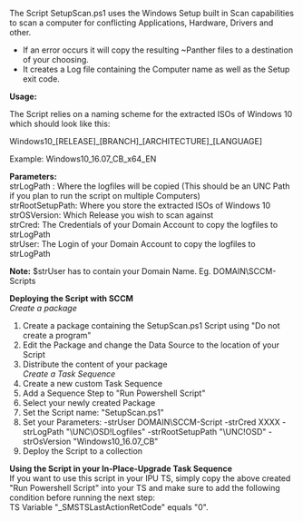 The Script SetupScan.ps1 uses the Windows Setup built in Scan capabilities to scan a computer for conflicting Applications, Hardware, Drivers and other.

- If an error occurs it will copy the resulting \~Panther files to a destination of your choosing.
- It creates a Log file containing the Computer name as well as the Setup exit code.

**Usage:**

The Script relies on a naming scheme for the extracted ISOs of Windows 10 which should look like this:

Windows10_[RELEASE]\_[BRANCH]\_[ARCHITECTURE]\_[LANGUAGE]

Example: Windows10_16.07_CB_x64_EN

**Parameters:**  
strLogPath : Where the logfiles will be copied (This should be an UNC Path if you plan to run the script on multiple Computers)  
strRootSetupPath: Where you store the extracted ISOs of Windows 10  
strOSVersion: Which Release you wish to scan against  
strCred: The Credentials of your Domain Account to copy the logfiles to strLogPath  
strUser: The Login of your Domain Account to copy the logfiles to strLogPath  

**Note:** $strUser has to contain your Domain Name. Eg. DOMAIN\SCCM-Scripts

**Deploying the Script with SCCM**  
*Create a package*  
1. Create a package containing the SetupScan.ps1 Script using "Do not create a program"  
2. Edit the Package and change the Data Source to the location of your Script  
3. Distribute the content of your package  
*Create a Task Sequence*  
1. Create a new custom Task Sequence  
2. Add a Sequence Step to "Run Powershell Script"  
3. Select your newly created Package  
4. Set the Script name: "SetupScan.ps1"  
5. Set your Parameters:  -strUser DOMAIN\SCCM-Script  -strCred XXXX -strLogPath "\\UNC\OSD\!Logfiles" -strRootSetupPath "\\UNC\!OSD" -strOsVersion "Windows10_16.07_CB"  
6. Deploy the Script to a collection  

**Using the Script in your In-Place-Upgrade Task Sequence**  
If you want to use this script in your IPU TS, simply copy the above created "Run Powershell Script" into your TS and make sure to add the following condition before running the next step:  
TS Variable "_SMSTSLastActionRetCode" equals "0".
